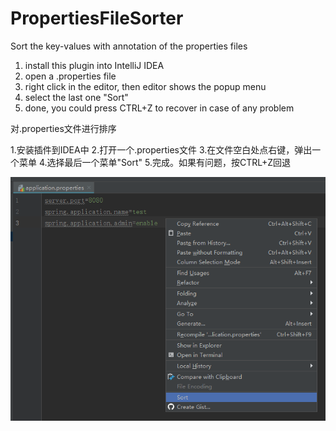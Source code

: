 # PropertiesFileSorter

Sort the key-values with annotation of the properties files

1. install this plugin into IntelliJ IDEA
2. open a .properties file
3. right click in the editor, then editor shows the popup menu
4. select the last one "Sort"
5. done, you could press CTRL+Z to recover in case of any problem

对.properties文件进行排序

1.安装插件到IDEA中
2.打开一个.properties文件
3.在文件空白处点右键，弹出一个菜单
4.选择最后一个菜单"Sort"
5.完成。如果有问题，按CTRL+Z回退


![Menu](https://github.com/wzportal/PropertiesFileSorter/blob/master/PropertiesSortMenu.png)
